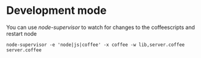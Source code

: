 # Development mode

You can use *node-supervisor* to watch for changes to the coffeescripts and restart node

```
node-supervisor -e 'node|js|coffee' -x coffee -w lib,server.coffee server.coffee
```
